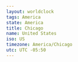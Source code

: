 ```yaml
---
layout: worldclock
tags: America
state: America
title: Chicago
name: United States
iso: US
timezone: America/Chicago
utc: UTC -05:50
---
```


